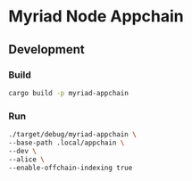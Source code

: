 # Myriad Node Appchain

## Development

### Build

```bash
cargo build -p myriad-appchain
```

### Run

```bash
./target/debug/myriad-appchain \
--base-path .local/appchain \
--dev \
--alice \
--enable-offchain-indexing true
```
